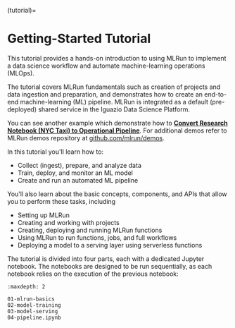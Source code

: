 (tutorial)=
# Getting-Started Tutorial

This tutorial provides a hands-on introduction to using MLRun to implement a data science workflow and automate machine-learning operations (MLOps).

The tutorial covers MLRun fundamentals such as creation of projects and data ingestion and preparation, and demonstrates how to create an end-to-end machine-learning (ML) pipeline.
MLRun is integrated as a default (pre-deployed) shared service in the Iguazio Data Science Platform.

You can see another example which demonstrate how to [**Convert Research Notebook (NYC Taxi) to Operational Pipeline**](../howto/convert-to-mlrun.md).
For additional demos refer to MLRun demos repository at [github.com/mlrun/demos](https://github.com/mlrun/demos).

In this tutorial you'll learn how to:

- Collect (ingest), prepare, and analyze data
- Train, deploy, and monitor an ML model
- Create and run an automated ML pipeline

You'll also learn about the basic concepts, components, and APIs that allow you to perform these tasks, including

- Setting up MLRun
- Creating and working with projects
- Creating, deploying and running MLRun functions
- Using MLRun to run functions, jobs, and full workflows
- Deploying a model to a serving layer using serverless functions

The tutorial is divided into four parts, each with a dedicated Jupyter notebook.
The notebooks are designed to be run sequentially, as each notebook relies on the execution of the previous notebook:

```{toctree}
:maxdepth: 2

01-mlrun-basics
02-model-training
03-model-serving
04-pipeline.ipynb
```
